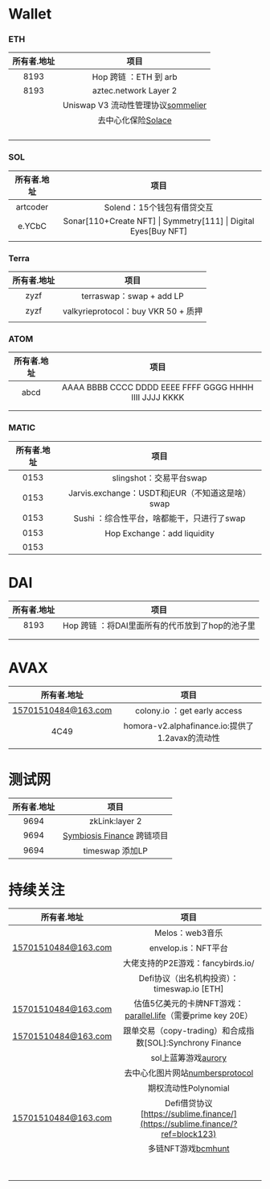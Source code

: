 # Wallet

### ETH

| 所有者.地址 |                             项目                             |
| :---------: | :----------------------------------------------------------: |
|    8193     |                    Hop 跨链 ：ETH 到 arb                     |
|    8193     |                    aztec.network Layer 2                     |
|             | Uniswap V3 流动性管理协议[sommelier](https://app.sommelier.finance/) |
|             |    去中心化保险[Solace](https://solace.fi/?ref=block123)     |
|             |                                                              |
|             |                                                              |
|             |                                                              |
|             |                                                              |

### SOL

| 所有者.地址 |                             项目                             |
| :---------: | :----------------------------------------------------------: |
|  artcoder   |                  Solend：15个钱包有借贷交互                  |
|   e.YCbC    | Sonar[110+Create NFT] \| Symmetry[111] \| Digital Eyes[Buy NFT] |
|             |                                                              |

### Terra

| 所有者.地址 |                项目                 |
| :---------: | :---------------------------------: |
|    zyzf     |      terraswap：swap + add LP       |
|    zyzf     | valkyrieprotocol：buy VKR 50 + 质押 |
|             |                                     |

### ATOM

| 所有者.地址 |                          项目                          |
| :---------: | :----------------------------------------------------: |
|    abcd     | AAAA BBBB CCCC DDDD EEEE FFFF GGGG HHHH IIII JJJJ KKKK |
|             |                                                        |
|             |                                                        |

### MATIC

| 所有者.地址 |                       项目                       |
| :---------: | :----------------------------------------------: |
|    0153     |             slingshot：交易平台swap              |
|    0153     | Jarvis.exchange：USDT和jEUR（不知道这是啥） swap |
|    0153     |    Sushi ：综合性平台，啥都能干，只进行了swap    |
|    0153     |           Hop Exchange：add liquidity            |
|    0153     |                                                  |



# DAI

| 所有者.地址 |                      项目                       |
| :---------: | :---------------------------------------------: |
|    8193     | Hop 跨链 ：将DAI里面所有的代币放到了hop的池子里 |
|             |                                                 |
|             |                                                 |



# AVAX

|     所有者.地址     |                      项目                       |
| :-----------------: | :---------------------------------------------: |
| 15701510484@163.com |          colony.io ：get early access           |
|        4C49         | homora-v2.alphafinance.io:提供了1.2avax的流动性 |
|                     |                                                 |



# 测试网

| 所有者.地址 |                             项目                             |
| :---------: | :----------------------------------------------------------: |
|    9694     |                        zkLink:layer 2                        |
|    9694     | [Symbiosis Finance](https://symbiosis.finance/?ref=block123) 跨链项目 |
|    9694     |                       timeswap 添加LP                        |

# 持续关注

|     所有者.地址     |                             项目                             |
| :-----------------: | :----------------------------------------------------------: |
|                     |                       Melos：web3音乐                        |
| 15701510484@163.com |                     envelop.is：NFT平台                      |
|                     |              大佬支持的P2E游戏：fancybirds.io/               |
|                     |         Defi协议（出名机构投资）：timeswap.io [ETH]          |
| 15701510484@163.com | 估值5亿美元的卡牌NFT游戏：[parallel.life](https://parallel.life/)（需要prime key 20E） |
| 15701510484@163.com |  跟单交易（copy-trading）和合成指数[SOL]:Synchrony Finance   |
|                     |        sol上蓝筹游戏[aurory](https://app.aurory.io/)         |
|                     | 去中心化图片网站[numbersprotocol](https://www.numbersprotocol.io/?ref=block123) |
|                     |                     期权流动性Polynomial                     |
| 15701510484@163.com | Defi借贷协议[https://sublime.finance/](https://sublime.finance/?ref=block123) |
|                     |   多链NFT游戏[bcmhunt](https://bcmhunt.com/?ref=block123)    |
|                     |                                                              |
|                     |                                                              |
|                     |                                                              |
|                     |                                                              |
|                     |                                                              |
|                     |                                                              |
|                     |                                                              |
|                     |                                                              |

